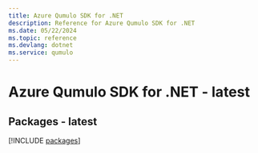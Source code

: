 ```yaml
---
title: Azure Qumulo SDK for .NET
description: Reference for Azure Qumulo SDK for .NET
ms.date: 05/22/2024
ms.topic: reference
ms.devlang: dotnet
ms.service: qumulo
---
```

# Azure Qumulo SDK for .NET - latest
## Packages - latest
[!INCLUDE [packages](qumulo-index.md)]